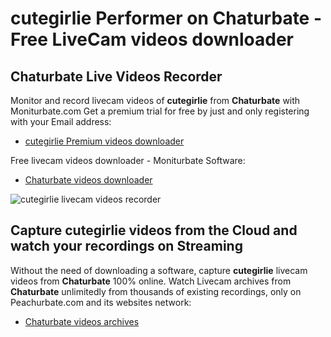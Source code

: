 # cutegirlie Performer on Chaturbate - Free LiveCam videos downloader

## Chaturbate Live Videos Recorder

Monitor and record livecam videos of **cutegirlie** from **Chaturbate** with Moniturbate.com
Get a premium trial for free by just and only registering with your Email address:
* [cutegirlie Premium videos downloader](https://moniturbate.com/request-demo-licence-key.html)

Free livecam videos downloader - Moniturbate Software:
* [Chaturbate videos downloader](https://moniturbate.com/moniturbate-download-software.html)

![cutegirlie livecam videos recorder](https://peachurnet.com/templates/moniturbate-software.png)


## Capture cutegirlie videos from the Cloud and watch your recordings on Streaming

Without the need of downloading a software, capture **cutegirlie** livecam videos from **Chaturbate** 100% online.
Watch Livecam archives from **Chaturbate** unlimitedly from thousands of existing recordings, only on Peachurbate.com and its websites network:
* [Chaturbate videos archives](https://peachurnet.com/)